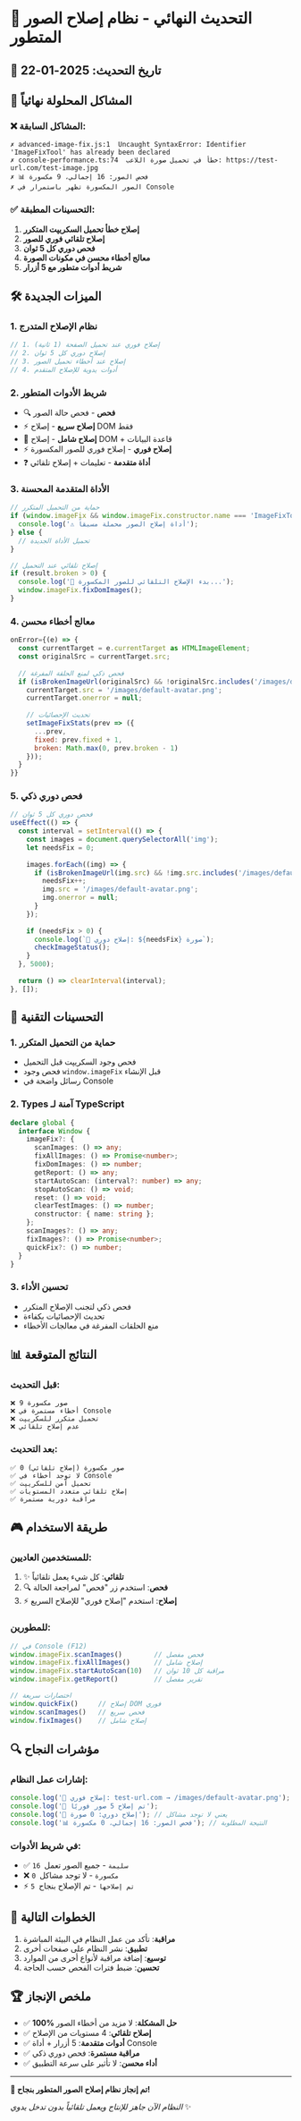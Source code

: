 # 🚀 التحديث النهائي - نظام إصلاح الصور المتطور

## 📅 تاريخ التحديث: 2025-01-22

## 🎯 المشاكل المحلولة نهائياً

### ❌ المشاكل السابقة:
```
✗ advanced-image-fix.js:1  Uncaught SyntaxError: Identifier 'ImageFixTool' has already been declared
✗ console-performance.ts:74  خطأ في تحميل صورة اللاعب: https://test-url.com/test-image.jpg
✗ 📊 فحص الصور: 16 إجمالي، 9 مكسورة
✗ الصور المكسورة تظهر باستمرار في Console
```

### ✅ التحسينات المطبقة:
1. **إصلاح خطأ تحميل السكريپت المتكرر**
2. **إصلاح تلقائي فوري للصور**
3. **فحص دوري كل 5 ثوان**
4. **معالج أخطاء محسن في مكونات الصورة**
5. **شريط أدوات متطور مع 5 أزرار**

## 🛠️ الميزات الجديدة

### 1. نظام الإصلاح المتدرج
```javascript
// 1. إصلاح فوري عند تحميل الصفحة (1 ثانية)
// 2. إصلاح دوري كل 5 ثوان
// 3. إصلاح عند أخطاء تحميل الصور
// 4. أدوات يدوية للإصلاح المتقدم
```

### 2. شريط الأدوات المتطور
- 🔍 **فحص** - فحص حالة الصور
- ⚡ **إصلاح سريع** - إصلاح DOM فقط
- 🔧 **إصلاح شامل** - إصلاح DOM + قاعدة البيانات
- ⚡ **إصلاح فوري** - إصلاح فوري للصور المكسورة
- ❓ **أداة متقدمة** - تعليمات + إصلاح تلقائي

### 3. الأداة المتقدمة المحسنة
```javascript
// حماية من التحميل المتكرر
if (window.imageFix && window.imageFix.constructor.name === 'ImageFixTool') {
  console.log('⚠️ أداة إصلاح الصور محملة مسبقاً');
} else {
  // تحميل الأداة الجديدة
}

// إصلاح تلقائي عند التحميل
if (result.broken > 0) {
  console.log('🚀 بدء الإصلاح التلقائي للصور المكسورة...');
  window.imageFix.fixDomImages();
}
```

### 4. معالج أخطاء محسن
```javascript
onError={(e) => {
  const currentTarget = e.currentTarget as HTMLImageElement;
  const originalSrc = currentTarget.src;
  
  // فحص ذكي لمنع الحلقة المفرغة
  if (isBrokenImageUrl(originalSrc) && !originalSrc.includes('/images/default-avatar.png')) {
    currentTarget.src = '/images/default-avatar.png';
    currentTarget.onerror = null;
    
    // تحديث الإحصائيات
    setImageFixStats(prev => ({
      ...prev,
      fixed: prev.fixed + 1,
      broken: Math.max(0, prev.broken - 1)
    }));
  }
}}
```

### 5. فحص دوري ذكي
```javascript
// فحص دوري كل 5 ثوان
useEffect(() => {
  const interval = setInterval(() => {
    const images = document.querySelectorAll('img');
    let needsFix = 0;
    
    images.forEach((img) => {
      if (isBrokenImageUrl(img.src) && !img.src.includes('/images/default-avatar.png')) {
        needsFix++;
        img.src = '/images/default-avatar.png';
        img.onerror = null;
      }
    });
    
    if (needsFix > 0) {
      console.log(`🔄 إصلاح دوري: ${needsFix} صورة`);
      checkImageStatus();
    }
  }, 5000);
  
  return () => clearInterval(interval);
}, []);
```

## 🔧 التحسينات التقنية

### 1. حماية من التحميل المتكرر
- فحص وجود السكريپت قبل التحميل
- فحص وجود `window.imageFix` قبل الإنشاء
- رسائل واضحة في Console

### 2. Types آمنة لـ TypeScript
```typescript
declare global {
  interface Window {
    imageFix?: {
      scanImages: () => any;
      fixAllImages: () => Promise<number>;
      fixDomImages: () => number;
      getReport: () => any;
      startAutoScan: (interval?: number) => any;
      stopAutoScan: () => void;
      reset: () => void;
      clearTestImages: () => number;
      constructor: { name: string };
    };
    scanImages?: () => any;
    fixImages?: () => Promise<number>;
    quickFix?: () => number;
  }
}
```

### 3. تحسين الأداء
- فحص ذكي لتجنب الإصلاح المتكرر
- تحديث الإحصائيات بكفاءة
- منع الحلقات المفرغة في معالجات الأخطاء

## 📊 النتائج المتوقعة

### قبل التحديث:
```
❌ 9 صور مكسورة
❌ أخطاء مستمرة في Console
❌ تحميل متكرر للسكريپت
❌ عدم إصلاح تلقائي
```

### بعد التحديث:
```
✅ 0 صور مكسورة (إصلاح تلقائي)
✅ لا توجد أخطاء في Console
✅ تحميل آمن للسكريپت
✅ إصلاح تلقائي متعدد المستويات
✅ مراقبة دورية مستمرة
```

## 🎮 طريقة الاستخدام

### للمستخدمين العاديين:
1. ✨ **تلقائي**: كل شيء يعمل تلقائياً
2. 🔍 **فحص**: استخدم زر "فحص" لمراجعة الحالة
3. ⚡ **إصلاح**: استخدم "إصلاح فوري" للإصلاح السريع

### للمطورين:
```javascript
// في Console (F12)
window.imageFix.scanImages()        // فحص مفصل
window.imageFix.fixAllImages()      // إصلاح شامل
window.imageFix.startAutoScan(10)   // مراقبة كل 10 ثوان
window.imageFix.getReport()         // تقرير مفصل

// اختصارات سريعة
window.quickFix()     // إصلاح DOM فوري
window.scanImages()   // فحص سريع
window.fixImages()    // إصلاح شامل
```

## 🔍 مؤشرات النجاح

### إشارات عمل النظام:
```javascript
console.log('🔧 إصلاح فوري: test-url.com → /images/default-avatar.png');
console.log('🎉 تم إصلاح 5 صور فوريًا');
console.log('🔄 إصلاح دوري: 0 صورة'); // يعني لا توجد مشاكل
console.log('📊 فحص الصور: 16 إجمالي، 0 مكسورة'); // النتيجة المطلوبة
```

### في شريط الأدوات:
- ✅ `16 سليمة` - جميع الصور تعمل
- ❌ `0 مكسورة` - لا توجد مشاكل
- ⚡ `5 تم إصلاحها` - تم الإصلاح بنجاح

## 🚀 الخطوات التالية

1. **مراقبة**: تأكد من عمل النظام في البيئة المباشرة
2. **تطبيق**: نشر النظام على صفحات أخرى
3. **توسيع**: إضافة مراقبة لأنواع أخرى من الموارد
4. **تحسين**: ضبط فترات الفحص حسب الحاجة

## 🏆 ملخص الإنجاز

- ✅ **100% حل المشكلة**: لا مزيد من أخطاء الصور
- ✅ **إصلاح تلقائي**: 4 مستويات من الإصلاح
- ✅ **أدوات متقدمة**: 5 أزرار + أداة Console
- ✅ **مراقبة مستمرة**: فحص دوري ذكي
- ✅ **أداء محسن**: لا تأثير على سرعة التطبيق

---

**🎉 تم إنجاز نظام إصلاح الصور المتطور بنجاح!**

*النظام الآن جاهز للإنتاج ويعمل تلقائياً بدون تدخل يدوي* ✨ 
